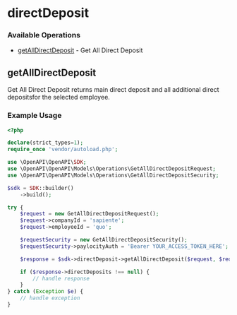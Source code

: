 # directDeposit

### Available Operations

* [getAllDirectDeposit](#getalldirectdeposit) - Get All Direct Deposit

## getAllDirectDeposit

Get All Direct Deposit returns main direct deposit and all additional direct depositsfor the selected employee.

### Example Usage

```php
<?php

declare(strict_types=1);
require_once 'vendor/autoload.php';

use \OpenAPI\OpenAPI\SDK;
use \OpenAPI\OpenAPI\Models\Operations\GetAllDirectDepositRequest;
use \OpenAPI\OpenAPI\Models\Operations\GetAllDirectDepositSecurity;

$sdk = SDK::builder()
    ->build();

try {
    $request = new GetAllDirectDepositRequest();
    $request->companyId = 'sapiente';
    $request->employeeId = 'quo';

    $requestSecurity = new GetAllDirectDepositSecurity();
    $requestSecurity->paylocityAuth = 'Bearer YOUR_ACCESS_TOKEN_HERE';

    $response = $sdk->directDeposit->getAllDirectDeposit($request, $requestSecurity);

    if ($response->directDeposits !== null) {
        // handle response
    }
} catch (Exception $e) {
    // handle exception
}
```
